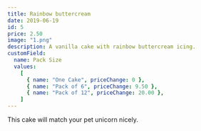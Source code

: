 ```yaml
---
title: Rainbow buttercream
date: 2019-06-19
id: 5
price: 2.50
image: "1.png"
description: A vanilla cake with rainbow buttercream icing.
customField:
  name: Pack Size
  values:
    [
      { name: "One Cake", priceChange: 0 },
      { name: "Pack of 6", priceChange: 9.50 },
      { name: "Pack of 12", priceChange: 20.00 },
    ]
---
```


This cake will match your pet unicorn nicely.
